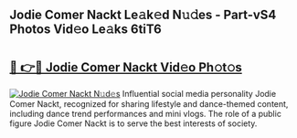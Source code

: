 ## Jodie Comer Nackt Le𝚊k𝚎d N𝚞𝚍es - Part-vS4 Photos Vid𝚎o Le𝚊ks 6tiT6

# <h2><a href="http://fb5tf0d.evod.top/?m=Jodie+Comer+Nackt">🔗 👉🔴 Jodie Comer Nackt Vid𝚎o Ph𝚘t𝚘s</a></h2>

[![Jodie Comer Nackt N𝚞d𝚎s](https://i.imgur.com/8V9OHl7.gif)](http://fb5tf0d.evod.top/?m=Jodie+Comer+Nackt)
Influential social media personality Jodie Comer Nackt, recognized for sharing lifestyle and dance-themed content, including dance trend performances and mini vlogs. The role of a public figure Jodie Comer Nackt is to serve the best interests of society. 
